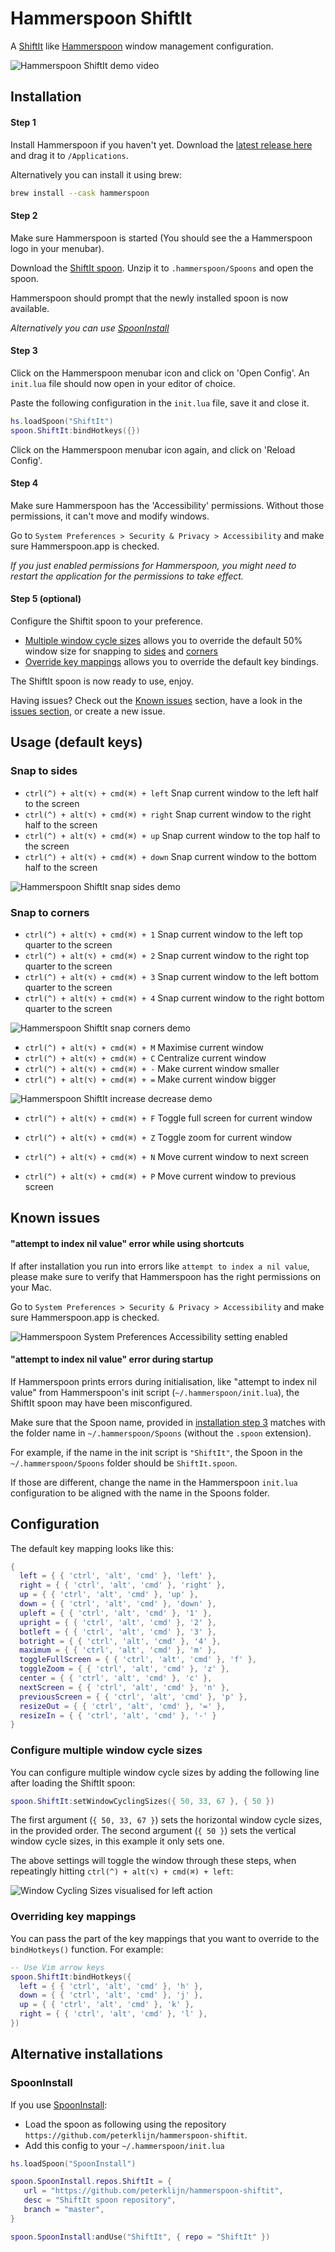 # Hammerspoon ShiftIt

A [ShiftIt](https://github.com/fikovnik/ShiftIt) like [Hammerspoon](http://www.hammerspoon.org) window management configuration.

![Hammerspoon ShiftIt demo video](https://github.com/peterklijn/hammerspoon-shiftit/blob/master/images/shiftit-demo.gif?raw=true)

## Installation

#### Step 1

Install Hammerspoon if you haven't yet. Download the [latest release here](https://github.com/Hammerspoon/hammerspoon/releases/latest) and drag it to `/Applications`.

Alternatively you can install it using brew:
```bash
brew install --cask hammerspoon
```

#### Step 2

Make sure Hammerspoon is started (You should see the a Hammerspoon logo in your menubar).

Download the [ShiftIt spoon](https://github.com/peterklijn/hammerspoon-shiftit/raw/master/Spoons/ShiftIt.spoon.zip). Unzip it to `.hammerspoon/Spoons` and open the spoon.

Hammerspoon should prompt that the newly installed spoon is now available.

*Alternatively you can use [SpoonInstall](#spooninstall)*

#### Step 3

Click on the Hammerspoon menubar icon and click on 'Open Config'. An `init.lua` file should now open in your editor of choice.

Paste the following configuration in the `init.lua` file, save it and close it.

```lua
hs.loadSpoon("ShiftIt")
spoon.ShiftIt:bindHotkeys({})
```

Click on the Hammerspoon menubar icon again, and click on 'Reload Config'.

#### Step 4

Make sure Hammerspoon has the 'Accessibility' permissions. Without those permissions, it can't move and modify windows.

Go to `System Preferences > Security & Privacy > Accessibility` and make sure Hammerspoon.app is checked.

_If you just enabled permissions for Hammerspoon, you might need to restart the application for the permissions to take effect._

#### Step 5 (optional)

Configure the Shiftit spoon to your preference.

- [Multiple window cycle sizes](https://github.com/peterklijn/hammerspoon-shiftit#configure-multiple-window-cycle-sizes) allows you to override the default 50% window size for snapping to [sides](https://github.com/peterklijn/hammerspoon-shiftit#snap-to-sides) and [corners](https://github.com/peterklijn/hammerspoon-shiftit#snap-to-corners)
- [Override key mappings](https://github.com/peterklijn/hammerspoon-shiftit#overriding-key-mappings) allows you to override the default key bindings.

The ShiftIt spoon is now ready to use, enjoy.

Having issues? Check out the [Known issues](https://github.com/peterklijn/hammerspoon-shiftit#known-issues) section, have a look in the [issues section](https://github.com/peterklijn/hammerspoon-shiftit/issues), or create a new issue.

## Usage (default keys)

### Snap to sides

- `ctrl(^) + alt(⌥) + cmd(⌘) + left` Snap current window to the left half to the screen
- `ctrl(^) + alt(⌥) + cmd(⌘) + right` Snap current window to the right half to the screen
- `ctrl(^) + alt(⌥) + cmd(⌘) + up` Snap current window to the top half to the screen
- `ctrl(^) + alt(⌥) + cmd(⌘) + down` Snap current window to the bottom half to the screen

![Hammerspoon ShiftIt snap sides demo](https://github.com/peterklijn/hammerspoon-shiftit/blob/master/images/shiftit-demo-snap-sides.gif?raw=true)

### Snap to corners

- `ctrl(^) + alt(⌥) + cmd(⌘) + 1` Snap current window to the left top quarter to the screen
- `ctrl(^) + alt(⌥) + cmd(⌘) + 2` Snap current window to the right top quarter to the screen
- `ctrl(^) + alt(⌥) + cmd(⌘) + 3` Snap current window to the left bottom quarter to the screen
- `ctrl(^) + alt(⌥) + cmd(⌘) + 4` Snap current window to the right bottom quarter to the screen

![Hammerspoon ShiftIt snap corners demo](https://github.com/peterklijn/hammerspoon-shiftit/blob/master/images/shiftit-demo-snap-corners.gif?raw=true)


- `ctrl(^) + alt(⌥) + cmd(⌘) + M` Maximise current window
- `ctrl(^) + alt(⌥) + cmd(⌘) + C` Centralize current window
- `ctrl(^) + alt(⌥) + cmd(⌘) + -` Make current window smaller
- `ctrl(^) + alt(⌥) + cmd(⌘) + =` Make current window bigger

![Hammerspoon ShiftIt increase decrease demo](https://github.com/peterklijn/hammerspoon-shiftit/blob/master/images/shiftit-demo-increase-decrease.gif?raw=true)

- `ctrl(^) + alt(⌥) + cmd(⌘) + F` Toggle full screen for current window
- `ctrl(^) + alt(⌥) + cmd(⌘) + Z` Toggle zoom for current window

- `ctrl(^) + alt(⌥) + cmd(⌘) + N` Move current window to next screen
- `ctrl(^) + alt(⌥) + cmd(⌘) + P` Move current window to previous screen


## Known issues

#### "attempt to index nil value" error while using shortcuts

If after installation you run into errors like `attempt to index a nil value`, please make sure to verify that Hammerspoon has the right permissions on your Mac.

Go to `System Preferences > Security & Privacy > Accessibility` and make sure Hammerspoon.app is checked.

![Hammerspoon System Preferences Accessibility setting enabled](https://github.com/peterklijn/hammerspoon-shiftit/blob/master/images/system-preferences-big-sur.png?raw=true)

#### "attempt to index nil value" error during startup

If Hammerspoon prints errors during initialisation, like "attempt to index nil value" from Hammerspoon's init script (`~/.hammerspoon/init.lua`), the ShiftIt spoon may have been misconfigured.

Make sure that the Spoon name, provided in [installation step 3](https://github.com/peterklijn/hammerspoon-shiftit#step-3) matches with the folder name in `~/.hammerspoon/Spoons` (without the `.spoon` extension).

For example, if the name in the init script is `"ShiftIt"`, the Spoon in the `~/.hammerspoon/Spoons` folder should be `ShiftIt.spoon`.

If those are different, change the name in the Hammerspoon `init.lua` configuration to be aligned with the name in the Spoons folder.


## Configuration

The default key mapping looks like this:

```lua
{
  left = { { 'ctrl', 'alt', 'cmd' }, 'left' },
  right = { { 'ctrl', 'alt', 'cmd' }, 'right' },
  up = { { 'ctrl', 'alt', 'cmd' }, 'up' },
  down = { { 'ctrl', 'alt', 'cmd' }, 'down' },
  upleft = { { 'ctrl', 'alt', 'cmd' }, '1' },
  upright = { { 'ctrl', 'alt', 'cmd' }, '2' },
  botleft = { { 'ctrl', 'alt', 'cmd' }, '3' },
  botright = { { 'ctrl', 'alt', 'cmd' }, '4' },
  maximum = { { 'ctrl', 'alt', 'cmd' }, 'm' },
  toggleFullScreen = { { 'ctrl', 'alt', 'cmd' }, 'f' },
  toggleZoom = { { 'ctrl', 'alt', 'cmd' }, 'z' },
  center = { { 'ctrl', 'alt', 'cmd' }, 'c' },
  nextScreen = { { 'ctrl', 'alt', 'cmd' }, 'n' },
  previousScreen = { { 'ctrl', 'alt', 'cmd' }, 'p' },
  resizeOut = { { 'ctrl', 'alt', 'cmd' }, '=' },
  resizeIn = { { 'ctrl', 'alt', 'cmd' }, '-' }
}
```

### Configure multiple window cycle sizes

You can configure multiple window cycle sizes by adding the following line after loading the ShiftIt spoon:

```lua
spoon.ShiftIt:setWindowCyclingSizes({ 50, 33, 67 }, { 50 })
```

The first argument (`{ 50, 33, 67 }`) sets the horizontal window cycle sizes, in the provided order.
The second argument (`{ 50 }`) sets the vertical window cycle sizes, in this example it only sets one.

The above settings will toggle the window through these steps, when repeatingly hitting `ctrl(^) + alt(⌥) + cmd(⌘) + left`:

![Window Cycling Sizes visualised for left action](https://github.com/peterklijn/hammerspoon-shiftit/blob/master/images/window-cycling-sizes-visualised.png?raw=true)

### Overriding key mappings

You can pass the part of the key mappings that you want to override to the `bindHotkeys()` function. For example:

```lua
-- Use Vim arrow keys
spoon.ShiftIt:bindHotkeys({
  left = { { 'ctrl', 'alt', 'cmd' }, 'h' },
  down = { { 'ctrl', 'alt', 'cmd' }, 'j' },
  up = { { 'ctrl', 'alt', 'cmd' }, 'k' },
  right = { { 'ctrl', 'alt', 'cmd' }, 'l' },
})
```

## Alternative installations

### SpoonInstall

If you use [SpoonInstall](https://www.hammerspoon.org/Spoons/SpoonInstall.html):

- Load the spoon as following using the repository `https://github.com/peterklijn/hammerspoon-shiftit`.
- Add this config to your `~/.hammerspoon/init.lua`
 ```lua
hs.loadSpoon("SpoonInstall")

spoon.SpoonInstall.repos.ShiftIt = {
    url = "https://github.com/peterklijn/hammerspoon-shiftit",
    desc = "ShiftIt spoon repository",
    branch = "master",
}

spoon.SpoonInstall:andUse("ShiftIt", { repo = "ShiftIt" })
```
